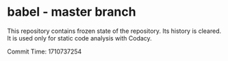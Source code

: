 # babel - master branch

This repository contains frozen state of the repository.
Its history is cleared. It is used only for static code
analysis with Codacy.

Commit Time: 1710737254